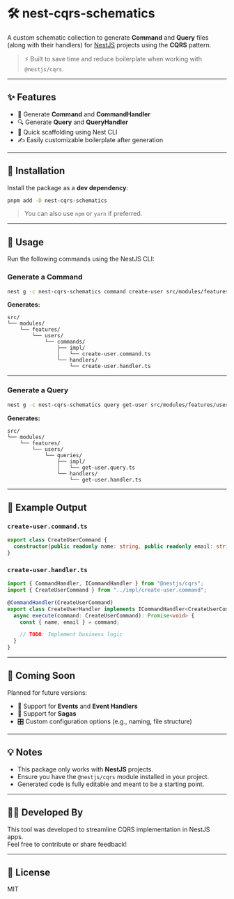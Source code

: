# 🛠️ nest-cqrs-schematics

A custom schematic collection to generate **Command** and **Query** files (along with their handlers) for [NestJS](https://nestjs.com/) projects using the **CQRS** pattern.

> ⚡️ Built to save time and reduce boilerplate when working with `@nestjs/cqrs`.

---

## ✨ Features

- 🧩 Generate **Command** and **CommandHandler**
- 🔍 Generate **Query** and **QueryHandler**
- 🚀 Quick scaffolding using Nest CLI
- ✍️ Easily customizable boilerplate after generation

---

## 📆 Installation

Install the package as a **dev dependency**:

```bash
pnpm add -D nest-cqrs-schematics
```

> You can also use `npm` or `yarn` if preferred.

---

## 🚀 Usage

Run the following commands using the NestJS CLI:

### Generate a Command

```bash
nest g -c nest-cqrs-schematics command create-user src/modules/features/users
```

**Generates:**

```
src/
└── modules/
    └── features/
        └── users/
            └── commands/
                ├── impl/
                │   └── create-user.command.ts
                └── handlers/
                    └── create-user.handler.ts
```

---

### Generate a Query

```bash
nest g -c nest-cqrs-schematics query get-user src/modules/features/users
```

**Generates:**

```
src/
└── modules/
    └── features/
        └── users/
            └── queries/
                ├── impl/
                │   └── get-user.query.ts
                └── handlers/
                    └── get-user.handler.ts
```

---

## 🔧 Example Output

### `create-user.command.ts`

```ts
export class CreateUserCommand {
  constructor(public readonly name: string, public readonly email: string) {}
}
```

### `create-user.handler.ts`

```ts
import { CommandHandler, ICommandHandler } from "@nestjs/cqrs";
import { CreateUserCommand } from "../impl/create-user.command";

@CommandHandler(CreateUserCommand)
export class CreateUserHandler implements ICommandHandler<CreateUserCommand> {
  async execute(command: CreateUserCommand): Promise<void> {
    const { name, email } = command;

    // TODO: Implement business logic
  }
}
```

---

## 🔮 Coming Soon

Planned for future versions:

- 📣 Support for **Events** and **Event Handlers**
- 🔁 Support for **Sagas**
- 🎛️ Custom configuration options (e.g., naming, file structure)

---

## 💡 Notes

- This package only works with **NestJS** projects.
- Ensure you have the `@nestjs/cqrs` module installed in your project.
- Generated code is fully editable and meant to be a starting point.

---

## 👨‍💼 Developed By

This tool was developed to streamline CQRS implementation in NestJS apps.\
Feel free to contribute or share feedback!

---

## 📄 License

MIT
